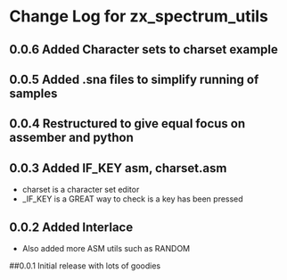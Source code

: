 # Change Log for zx_spectrum_utils

## 0.0.6 Added Character sets to charset example

## 0.0.5 Added .sna files to simplify running of samples

## 0.0.4 Restructured to give equal focus on assember and python

## 0.0.3 Added IF_KEY asm, charset.asm
* charset is a character set editor
* _IF_KEY is a GREAT way to check is a key has been pressed

## 0.0.2 Added Interlace
* Also added more ASM utils such as RANDOM

##0.0.1 Initial release with lots of goodies
